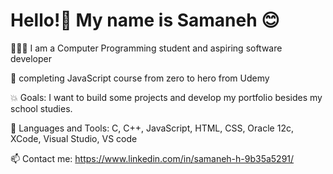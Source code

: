 # Hello!👋 My name is Samaneh 😊

👩🏻‍💻 I am a Computer Programming student and aspiring software developer

🌱 completing JavaScript course from zero to hero from Udemy

💥 Goals: I want to build some projects and develop my portfolio besides my school studies.

💞️ Languages and Tools: C, C++, JavaScript, HTML, CSS, Oracle 12c, XCode, Visual Studio, VS code

📫 Contact me: https://www.linkedin.com/in/samaneh-h-9b35a5291/
